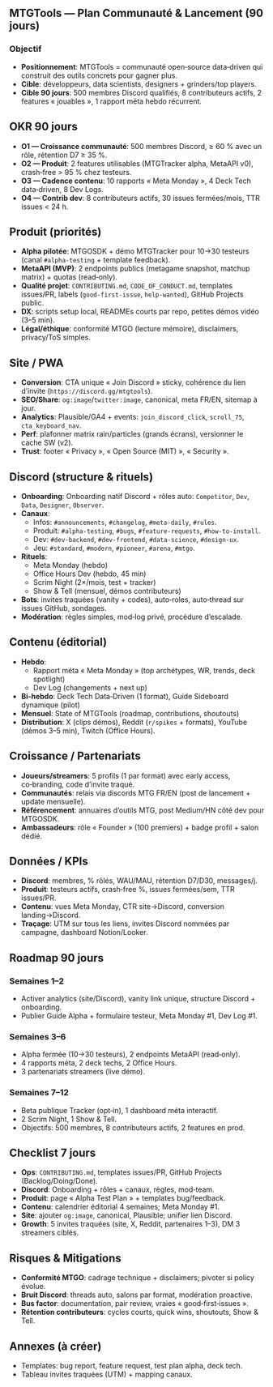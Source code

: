 ## MTGTools — Plan Communauté & Lancement (90 jours)

### Objectif
- **Positionnement**: MTGTools = communauté open‑source data‑driven qui construit des outils concrets pour gagner plus.
- **Cible**: développeurs, data scientists, designers + grinders/top players.
- **Cible 90 jours**: 500 membres Discord qualifiés, 8 contributeurs actifs, 2 features « jouables », 1 rapport méta hebdo récurrent.

## OKR 90 jours
- **O1 — Croissance communauté**: 500 membres Discord, ≥ 60 % avec un rôle, rétention D7 ≥ 35 %.
- **O2 — Produit**: 2 features utilisables (MTGTracker alpha, MetaAPI v0), crash‑free > 95 % chez testeurs.
- **O3 — Cadence contenu**: 10 rapports « Meta Monday », 4 Deck Tech data‑driven, 8 Dev Logs.
- **O4 — Contrib dev**: 8 contributeurs actifs, 30 issues fermées/mois, TTR issues < 24 h.

## Produit (priorités)
- **Alpha pilotée**: MTGOSDK + démo MTGTracker pour 10→30 testeurs (canal `#alpha-testing` + template feedback).
- **MetaAPI (MVP)**: 2 endpoints publics (metagame snapshot, matchup matrix) + quotas (read‑only).
- **Qualité projet**: `CONTRIBUTING.md`, `CODE_OF_CONDUCT.md`, templates issues/PR, labels (`good-first-issue`, `help-wanted`), GitHub Projects public.
- **DX**: scripts setup local, READMEs courts par repo, petites démos vidéo (3–5 min).
- **Légal/éthique**: conformité MTGO (lecture mémoire), disclaimers, privacy/ToS simples.

## Site / PWA
- **Conversion**: CTA unique « Join Discord » sticky, cohérence du lien d’invite (`https://discord.gg/mtgtools`).
- **SEO/Share**: `og:image`/`twitter:image`, canonical, meta FR/EN, sitemap à jour.
- **Analytics**: Plausible/GA4 + events: `join_discord_click`, `scroll_75`, `cta_keyboard_nav`.
- **Perf**: plafonner matrix rain/particles (grands écrans), versionner le cache SW (v2).
- **Trust**: footer « Privacy », « Open Source (MIT) », « Security ».

## Discord (structure & rituels)
- **Onboarding**: Onboarding natif Discord + rôles auto: `Competitor`, `Dev`, `Data`, `Designer`, `Observer`.
- **Canaux**:
  - Infos: `#announcements`, `#changelog`, `#meta-daily`, `#rules`.
  - Produit: `#alpha-testing`, `#bugs`, `#feature-requests`, `#how-to-install`.
  - Dev: `#dev-backend`, `#dev-frontend`, `#data-science`, `#design-ux`.
  - Jeu: `#standard`, `#modern`, `#pioneer`, `#arena`, `#mtgo`.
- **Rituels**:
  - Meta Monday (hebdo)
  - Office Hours Dev (hebdo, 45 min)
  - Scrim Night (2×/mois, test + tracker)
  - Show & Tell (mensuel, démos contributeurs)
- **Bots**: invites traquées (vanity + codes), auto‑roles, auto‑thread sur issues GitHub, sondages.
- **Modération**: règles simples, mod‑log privé, procédure d’escalade.

## Contenu (éditorial)
- **Hebdo**:
  - Rapport méta « Meta Monday » (top archétypes, WR, trends, deck spotlight)
  - Dev Log (changements + next up)
- **Bi‑hebdo**: Deck Tech Data‑Driven (1 format), Guide Sideboard dynamique (pilot)
- **Mensuel**: State of MTGTools (roadmap, contributions, shoutouts)
- **Distribution**: X (clips démos), Reddit (`r/spikes` + formats), YouTube (démos 3–5 min), Twitch (Office Hours).

## Croissance / Partenariats
- **Joueurs/streamers**: 5 profils (1 par format) avec early access, co‑branding, code d’invite traqué.
- **Communautés**: relais via discords MTG FR/EN (post de lancement + update mensuelle).
- **Référencement**: annuaires d’outils MTG, post Medium/HN côté dev pour MTGOSDK.
- **Ambassadeurs**: rôle « Founder » (100 premiers) + badge profil + salon dédié.

## Données / KPIs
- **Discord**: membres, % rôlés, WAU/MAU, rétention D7/D30, messages/j.
- **Produit**: testeurs actifs, crash‑free %, issues fermées/sem, TTR issues/PR.
- **Contenu**: vues Meta Monday, CTR site→Discord, conversion landing→Discord.
- **Traçage**: UTM sur tous les liens, invites Discord nommées par campagne, dashboard Notion/Looker.

## Roadmap 90 jours
### Semaines 1–2
- Activer analytics (site/Discord), vanity link unique, structure Discord + onboarding.
- Publier Guide Alpha + formulaire testeur, Meta Monday #1, Dev Log #1.

### Semaines 3–6
- Alpha fermée (10→30 testeurs), 2 endpoints MetaAPI (read‑only).
- 4 rapports méta, 2 deck techs, 2 Office Hours.
- 3 partenariats streamers (live démo).

### Semaines 7–12
- Beta publique Tracker (opt‑in), 1 dashboard méta interactif.
- 2 Scrim Night, 1 Show & Tell.
- Objectifs: 500 membres, 8 contributeurs actifs, 2 features en prod.

## Checklist 7 jours
- **Ops**: `CONTRIBUTING.md`, templates issues/PR, GitHub Projects (Backlog/Doing/Done).
- **Discord**: Onboarding + rôles + canaux, règles, mod‑team.
- **Produit**: page « Alpha Test Plan » + templates bug/feedback.
- **Contenu**: calendrier éditorial 4 semaines; Meta Monday #1.
- **Site**: ajouter `og:image`, canonical, Plausible; unifier lien Discord.
- **Growth**: 5 invites traquées (site, X, Reddit, partenaires 1–3), DM 3 streamers ciblés.

## Risques & Mitigations
- **Conformité MTGO**: cadrage technique + disclaimers; pivoter si policy évolue.
- **Bruit Discord**: threads auto, salons par format, modération proactive.
- **Bus factor**: documentation, pair review, vraies « good‑first‑issues ».
- **Rétention contributeurs**: cycles courts, quick wins, shoutouts, Show & Tell.

## Annexes (à créer)
- Templates: bug report, feature request, test plan alpha, deck tech.
- Tableau invites traquées (UTM) + mapping canaux.


